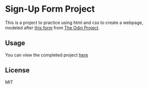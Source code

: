 # Sign-Up Form Project

This is a project to practice using html and css to create a webpage, modeled after [this form](https://cdn.statically.io/gh/TheOdinProject/curriculum/5f37d43908ef92499e95a9b90fc3cc291a95014c/html_css/project-sign-up-form/sign-up-form.png) from [The Odin Project](https://www.theodinproject.com/lessons/node-path-intermediate-html-and-css-sign-up-form).

## Usage

You can view the completed project [here](https://amkruzel.github.io/sign-up_form/)

## License

MIT